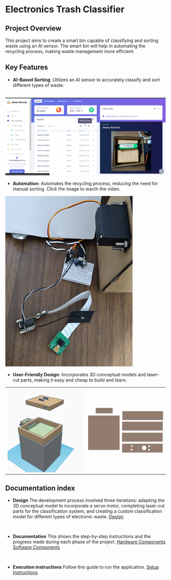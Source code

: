 # Electronics Trash Classifier

## Project Overview
This project aims to create a smart bin capable of classifying and sorting waste using an AI sensor. The smart bin will help in automating the recycling process, making waste management more efficient.
<br>
</a>

## Key Features
- **AI-Based Sorting**: Utilizes an AI sensor to accurately classify and sort different types of waste.
<br>
<Img src="/Software/Imgs/DatasetOverview.png" alt="circuit" width="600"/>
<br>

- **Automation**: Automates the recycling process, reducing the need for manual sorting. Click the image to wacth the video.
<a href="https://www.instagram.com/p/C6-k41gOTJm/?utm_source=ig_web_button_share_sheet&igsh=MzRlODBiNWFlZA==" target="_blank">
    <img src="Hardware/Imgs/PrototypeCricuit.jpeg" alt="Demo video" width="400">
</a>

- **User-Friendly Design**: Incorporates 3D conceptual models and laser-cut parts, making it easy and cheap to build and learn.
<table>
  <tr>
    <td><img src="/Hardware/Imgs/3DModel.png" alt="circuit" width="400"/></td>
    <td><img src="/Hardware/LaserCut/ServoMount.svg" alt="circuit" width="400"/></td>
  </tr>
</table>

## Documentation index
- **Design**
The development process involved three iterations: adapting the 3D conceptual model to incorporate a servo motor, completing laser-cut parts for the classification system, and creating a custom classification model for different types of electronic waste.
[Design](./Design)
<br>

- **Documentation**
This shows the step-by-step instructions and the progress made during each phase of the project.
[Hardware Components](./Hardware)
[Software Components](./Software)
<br>

- **Execution instructions**
Follow this guide to run the application.
<a href="/SETUP.md">Setup Instructions</a>
<br>